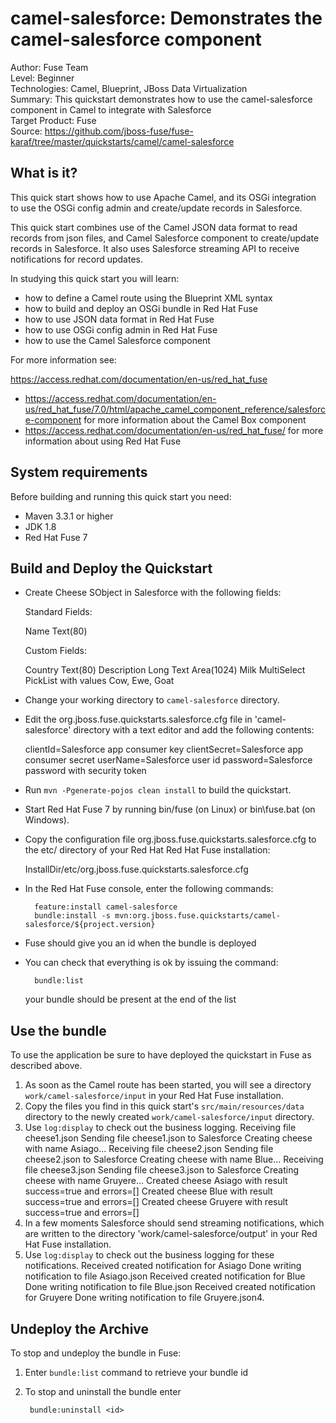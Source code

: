 camel-salesforce: Demonstrates the camel-salesforce component
======================================================
Author: Fuse Team  
Level: Beginner  
Technologies: Camel, Blueprint, JBoss Data Virtualization  
Summary: This quickstart demonstrates how to use the camel-salesforce component in Camel to integrate with Salesforce  
Target Product: Fuse  
Source: <https://github.com/jboss-fuse/fuse-karaf/tree/master/quickstarts/camel/camel-salesforce>  



What is it?
-----------

This quick start shows how to use Apache Camel, and its OSGi integration to use the OSGi config admin and create/update records in Salesforce.

This quick start combines use of the Camel JSON data format to read records from json files, and Camel Salesforce component to create/update records in Salesforce.
It also uses Salesforce streaming API to receive notifications for record updates.

In studying this quick start you will learn:

* how to define a Camel route using the Blueprint XML syntax
* how to build and deploy an OSGi bundle in Red Hat Fuse
* how to use JSON data format in Red Hat Fuse
* how to use OSGi config admin in Red Hat Fuse
* how to use the Camel Salesforce component

For more information see:

https://access.redhat.com/documentation/en-us/red_hat_fuse

* https://access.redhat.com/documentation/en-us/red_hat_fuse/7.0/html/apache_camel_component_reference/salesforce-component for more information about the Camel Box component
* https://access.redhat.com/documentation/en-us/red_hat_fuse/ for more information about using Red Hat Fuse

System requirements
-------------------

Before building and running this quick start you need:

* Maven 3.3.1 or higher
* JDK 1.8
* Red Hat Fuse 7

Build and Deploy the Quickstart
-------------------------

* Create Cheese SObject in Salesforce with the following fields:

  Standard Fields:

    Name            Text(80)

  Custom Fields:

    Country         Text(80)
    Description     Long Text Area(1024)
    Milk            MultiSelect PickList with values Cow, Ewe, Goat

* Change your working directory to `camel-salesforce` directory.
* Edit the org.jboss.fuse.quickstarts.salesforce.cfg file in 'camel-salesforce' directory with a text editor and add the following contents:

  clientId=Salesforce app consumer key
  clientSecret=Salesforce app consumer secret
  userName=Salesforce user id
  password=Salesforce password with security token

* Run `mvn -Pgenerate-pojos clean install` to build the quickstart.
* Start Red Hat Fuse 7 by running bin/fuse (on Linux) or bin\fuse.bat (on Windows).
* Copy the configuration file org.jboss.fuse.quickstarts.salesforce.cfg to the etc/ directory of your Red Hat Red Hat Fuse installation:

  InstallDir/etc/org.jboss.fuse.quickstarts.salesforce.cfg

* In the Red Hat Fuse console, enter the following commands:

        feature:install camel-salesforce
        bundle:install -s mvn:org.jboss.fuse.quickstarts/camel-salesforce/${project.version}

* Fuse should give you an id when the bundle is deployed

* You can check that everything is ok by issuing  the command:

        bundle:list
   your bundle should be present at the end of the list


Use the bundle
---------------------

To use the application be sure to have deployed the quickstart in Fuse as described above. 

1. As soon as the Camel route has been started, you will see a directory `work/camel-salesforce/input` in your Red Hat Fuse installation.
2. Copy the files you find in this quick start's `src/main/resources/data` directory to the newly created `work/camel-salesforce/input` directory.
3. Use `log:display` to check out the business logging.
        Receiving file cheese1.json
        Sending file cheese1.json to Salesforce
        Creating cheese with name Asiago...
        Receiving file cheese2.json
        Sending file cheese2.json to Salesforce
        Creating cheese with name Blue...
        Receiving file cheese3.json
        Sending file cheese3.json to Salesforce
        Creating cheese with name Gruyere...
        Created cheese Asiago with result success=true and errors=[]
        Created cheese Blue with result success=true and errors=[]
        Created cheese Gruyere with result success=true and errors=[]
4. In a few moments Salesforce should send streaming notifications, which are written to the directory 'work/camel-salesforce/output' in your Red Hat Fuse installation.
5. Use `log:display` to check out the business logging for these notifications.
        Received created notification for Asiago
        Done writing notification to file Asiago.json
        Received created notification for Blue
        Done writing notification to file Blue.json
        Received created notification for Gruyere
        Done writing notification to file Gruyere.json4.


Undeploy the Archive
--------------------

To stop and undeploy the bundle in Fuse:

1. Enter `bundle:list` command to retrieve your bundle id
2. To stop and uninstall the bundle enter

        bundle:uninstall <id>
